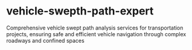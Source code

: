 # vehicle-swepth-path-expert
Comprehensive vehicle swept path analysis services for transportation projects, ensuring safe and efficient vehicle navigation through complex roadways and confined spaces
